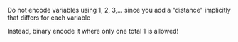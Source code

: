 Do not encode variables using 1, 2, 3,... since you add a "distance" implicitly that differs for each variable

Instead, binary encode it where only one total 1 is allowed!